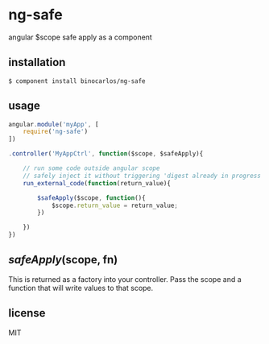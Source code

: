 ng-safe
=======

angular $scope safe apply as a component

## installation

```
$ component install binocarlos/ng-safe
```

## usage

```js
angular.module('myApp', [
	require('ng-safe')
])

.controller('MyAppCtrl', function($scope, $safeApply){

	// run some code outside angular scope
	// safely inject it without triggering 'digest already in progress' errors
	run_external_code(function(return_value){

		$safeApply($scope, function(){
			$scope.return_value = return_value;
		})

	})
})

```

## $safeApply($scope, fn)

This is returned as a factory into your controller.  Pass the scope and a function that will write values to that scope.



## license

MIT